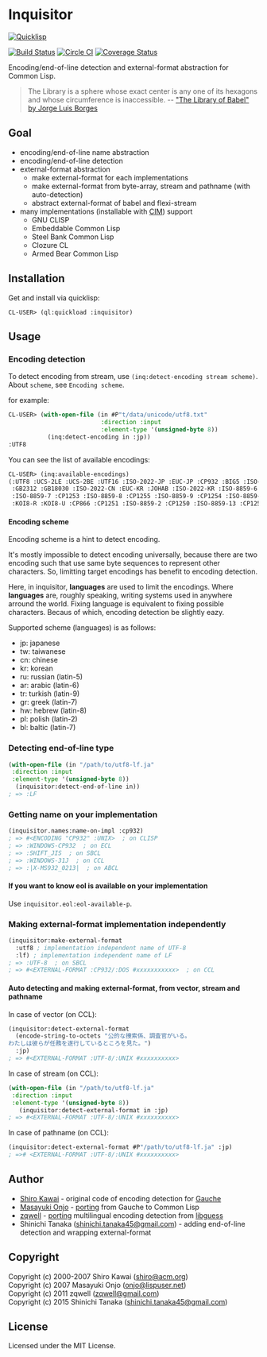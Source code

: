 # Inquisitor
[![Quicklisp](http://quickdocs.org/badge/inquisitor.svg)](http://quickdocs.org/inquisitor/)

[![Build Status](https://travis-ci.org/t-sin/inquisitor.svg)](https://travis-ci.org/t-sin/inquisitor)
[![Circle CI](https://circleci.com/gh/t-sin/inquisitor.svg?style=svg)](https://circleci.com/gh/t-sin/inquisitor)
[![Coverage Status](https://coveralls.io/repos/t-sin/inquisitor/badge.svg?branch=master&service=github)](https://coveralls.io/github/t-sin/inquisitor?branch=master)

Encoding/end-of-line detection and external-format abstraction for Common Lisp.


> The Library is a sphere whose exact center is any one of its hexagons and whose circumference is inaccessible.
> -- ["The Library of Babel" by Jorge Luis Borges](http://hyperdiscordia.crywalt.com/library_of_babel.html)


## Goal

* encoding/end-of-line name abstraction
* encoding/end-of-line detection
* external-format abstraction
  * make external-format for each implementations
  * make external-format from byte-array, stream and pathname (with auto-detection)
  * abstract external-format of babel and flexi-stream
* many implementations (installable with [CIM](https://github.com/KeenS/CIM)) support
  * GNU CLISP
  * Embeddable Common Lisp
  * Steel Bank Common Lisp
  * Clozure CL
  * Armed Bear Common Lisp


## Installation

Get and install via quicklisp:

```
CL-USER> (ql:quickload :inquisitor)
```


## Usage

### Encoding detection

To detect encoding from stream, use `(inq:detect-encoding stream scheme)`.
About `scheme`, see `Encoding scheme`.

for example:

```lisp
CL-USER> (with-open-file (in #P"t/data/unicode/utf8.txt"
                          :direction :input
                          :element-type '(unsigned-byte 8))
           (inq:detect-encoding in :jp))
:UTF8
```

You can see the list of available encodings:

```lisp
CL-USER> (inq:available-encodings)
(:UTF8 :UCS-2LE :UCS-2BE :UTF16 :ISO-2022-JP :EUC-JP :CP932 :BIG5 :ISO-2022-TW
 :GB2312 :GB18030 :ISO-2022-CN :EUC-KR :JOHAB :ISO-2022-KR :ISO-8859-6 :CP1256
 :ISO-8859-7 :CP1253 :ISO-8859-8 :CP1255 :ISO-8859-9 :CP1254 :ISO-8859-5
 :KOI8-R :KOI8-U :CP866 :CP1251 :ISO-8859-2 :CP1250 :ISO-8859-13 :CP1257)
```

#### Encoding scheme

Encoding scheme is a hint to detect encoding.

It's mostly impossible to detect encoding universally, because there are two encoding such that use same byte sequences to represent other characters.
So, limitting target encodings has benefit to encoding detection.

Here, in inquisitor, **languages** are used to limit the encodings.
Where **languages** are, roughly speaking, writing systems used in anywhere arround the world.
Fixing language is equivalent to fixing possible characters. Becaus of which, encoding detection be slightly eazy.

Supported scheme (languages) is as follows:

- jp: japanese
- tw: taiwanese
- cn: chinese
- kr: korean
- ru: russian (latin-5)
- ar: arabic (latin-6)
- tr: turkish (latin-9)
- gr: greek (latin-7)
- hw: hebrew (latin-8)
- pl: polish (latin-2)
- bl: baltic (latin-7)


### Detecting end-of-line type

```lisp
(with-open-file (in "/path/to/utf8-lf.ja"
 :direction :input
 :element-type '(unsigned-byte 8))
  (inquisitor:detect-end-of-line in))
; => :LF
```

### Getting name on your implementation

```lisp
(inquisitor.names:name-on-impl :cp932)
; => #<ENCODING "CP932" :UNIX>  ; on CLISP
; => :WINDOWS-CP932  ; on ECL
; => :SHIFT_JIS  ; on SBCL
; => :WINDOWS-31J  ; on CCL
; => :|X-MS932_0213|  ; on ABCL
```

#### If you want to know eol is available on your implementation

Use `inquisitor.eol:eol-available-p`.


### Making external-format implementation independently

```lisp
(inquisitor:make-external-format
  :utf8 ; implementation independent name of UTF-8
  :lf) ; implementation independent name of LF
; => :UTF-8  ; on SBCL
; => #<EXTERNAL-FORMAT :CP932/:DOS #xxxxxxxxxxx>  ; on CCL
```

#### Auto detecting and making external-format, from vector, stream and pathname

In case of vector (on CCL):

```lisp
(inquisitor:detect-external-format
  (encode-string-to-octets "公的な捜索係、調査官がいる。
わたしは彼らが任務を遂行しているところを見た。")
  :jp)
; => #<EXTERNAL-FORMAT :UTF-8/:UNIX #xxxxxxxxxx>
```

In case of stream (on CCL):

```lisp
(with-open-file (in "/path/to/utf8-lf.ja"
 :direction :input
 :element-type '(unsigned-byte 8))
   (inquisitor:detect-external-format in :jp)
; => #<EXTERNAL-FORMAT :UTF-8/:UNIX #xxxxxxxxxx>
```

In case of pathname (on CCL):

```lisp
(inquisitor:detect-external-format #P"/path/to/utf8-lf.ja" :jp)
; =># <EXTERNAL-FORMAT :UTF-8/:UNIX #xxxxxxxxxx>
```

## Author

* [Shiro Kawai](https://github.com/shirok) - original code of encoding detection for [Gauche](https://github.com/shirok/Gauche/tree/master/ext/charconv)
* [Masayuki Onjo](http://lispuser.net/index) - [porting](http://lispuser.net/commonlisp/japanese.html#sec-2.1) from Gauche to Common Lisp
* [zqwell](https://github.com/zqwell) - [porting](https://github.com/zqwell/guess) multilingual encoding detection from [libguess](https://github.com/kaniini/libguess)
* Shinichi Tanaka (shinichi.tanaka45@gmail.com) - adding end-of-line detection and wrapping external-format


## Copyright

Copyright (c) 2000-2007 Shiro Kawai (shiro@acm.org)  
Copyright (c) 2007 Masayuki Onjo (onjo@lispuser.net)  
Copyright (c) 2011 zqwell (zqwell@gmail.com)  
Copyright (c) 2015 Shinichi Tanaka (shinichi.tanaka45@gmail.com)


## License

Licensed under the MIT License.
